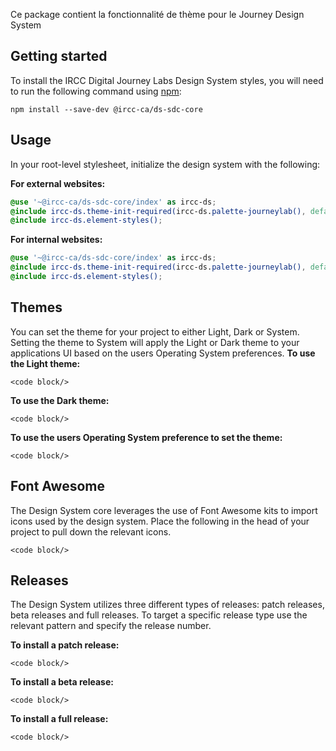 Ce package contient la fonctionnalité de thème pour le Journey Design System
## Getting started

To install the IRCC Digital Journey Labs Design System styles, you will need to run the following command using [npm](https://www.npmjs.com/):

```
npm install --save-dev @ircc-ca/ds-sdc-core
```

## Usage

In your root-level stylesheet, initialize the design system with the following:

**For external websites:**
```scss
@use '~@ircc-ca/ds-sdc-core/index' as ircc-ds;
@include ircc-ds.theme-init-required(ircc-ds.palette-journeylab(), default, large);
@include ircc-ds.element-styles();
```
**For internal websites:**
```scss
@use '~@ircc-ca/ds-sdc-core/index' as ircc-ds;
@include ircc-ds.theme-init-required(ircc-ds.palette-journeylab(), default, large);
@include ircc-ds.element-styles();
```

## Themes

You can set the theme for your project to either Light, Dark or System. Setting the theme to System will apply the Light or Dark theme to your applications UI based on the users Operating System preferences.
**To use the Light theme:**
```
<code block/>
```
**To use the Dark theme:**
```
<code block/>
```
**To use the users Operating System preference to set the theme:**
```
<code block/>
```

## Font Awesome

The Design System core leverages the use of Font Awesome kits to import icons used by the design system. Place the following in the head of your project to pull down the relevant icons.
```
<code block/>
```

## Releases

The Design System utilizes three different types of releases: patch releases, beta releases and full releases. To target a specific release type use the relevant pattern and specify the release number.

**To install a patch release:**
```
<code block/>
```

**To install a beta release:**
```
<code block/>
```

**To install a full release:**
```
<code block/>
```
